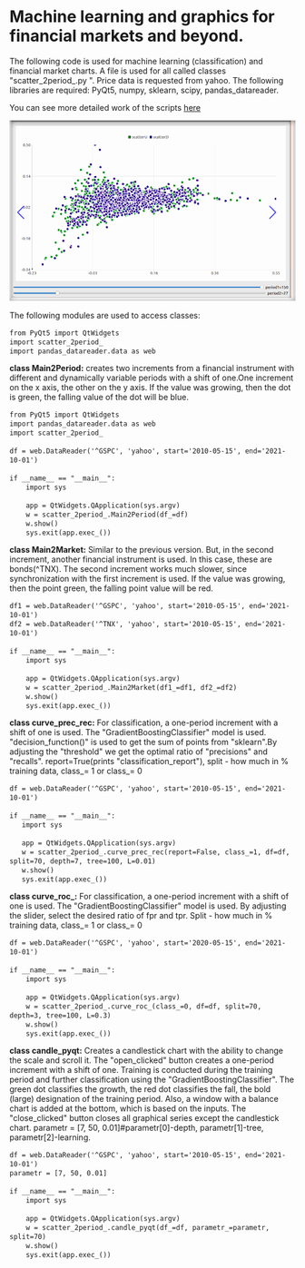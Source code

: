 # Machine learning and graphics for financial markets and beyond.

The following code is used for machine learning (classification) and financial market charts.
A file is used for all called classes "scatter_2period_.py ". Price data is requested from yahoo.
The following libraries are required: PyQt5, numpy, sklearn, scipy, pandas_datareader.

You can see more detailed work of the scripts [here](https://quant12345.github.io/index.html)

![Visually, everything looks like this](https://github.com/quant12345/Machine-Learning-in-Finance/blob/980b7b23d86cad6019950e8c586983d6a88336d1/chart.gif)

The following modules are used to access classes:
```
from PyQt5 import QtWidgets
import scatter_2period_
import pandas_datareader.data as web
```

**class Main2Period:** 
creates two increments from a financial instrument with different and dynamically variable
periods with a shift of one.One increment on the x axis, the other on the y axis. If the value was growing, then the dot is green, the falling value
of the dot will be blue.
```
from PyQt5 import QtWidgets
import pandas_datareader.data as web
import scatter_2period_

df = web.DataReader('^GSPC', 'yahoo', start='2010-05-15', end='2021-10-01')

if __name__ == "__main__":
    import sys

    app = QtWidgets.QApplication(sys.argv)
    w = scatter_2period_.Main2Period(df_=df)
    w.show()
    sys.exit(app.exec_())
```
**class Main2Market:**
Similar to the previous version. But, in the second increment, another financial instrument is used. In this case, these are bonds(^TNX). The second increment
works much slower, since synchronization with the first increment is used. If the value was growing, then the point green, the falling
point value will be red.
```
df1 = web.DataReader('^GSPC', 'yahoo', start='2010-05-15', end='2021-10-01')
df2 = web.DataReader('^TNX', 'yahoo', start='2010-05-15', end='2021-10-01')

if __name__ == "__main__":
    import sys

    app = QtWidgets.QApplication(sys.argv)
    w = scatter_2period_.Main2Market(df1_=df1, df2_=df2)
    w.show()
    sys.exit(app.exec_())
```
**class curve_prec_rec:**
For classification, a one-period increment with a shift of one is used. The "GradientBoostingClassifier" model is used.
"decision_function()" is used to get the sum of points from "sklearn".By adjusting the "threshold" we get the optimal ratio of "precisions" and "recalls".
report=True(prints "classification_report"), split - how much in % training data, class_= 1 or class_= 0
```
df = web.DataReader('^GSPC', 'yahoo', start='2010-05-15', end='2021-10-01')

if __name__ == "__main__":
   import sys

   app = QtWidgets.QApplication(sys.argv)
   w = scatter_2period_.curve_prec_rec(report=False, class_=1, df=df, split=70, depth=7, tree=100, L=0.01)
   w.show()
   sys.exit(app.exec_())
```
**class curve_roc_:**
For classification, a one-period increment with a shift of one is used. The "GradientBoostingClassifier" model is used.
By adjusting the slider, select the desired ratio of fpr and tpr. Split - how much in % training data, class_= 1 or class_= 0

```
df = web.DataReader('^GSPC', 'yahoo', start='2020-05-15', end='2021-10-01')

if __name__ == "__main__":
    import sys

    app = QtWidgets.QApplication(sys.argv)
    w = scatter_2period_.curve_roc_(class_=0, df=df, split=70, depth=3, tree=100, L=0.3)
    w.show()
    sys.exit(app.exec_())
```
**class candle_pyqt:**
Creates a candlestick chart with the ability to change the scale and scroll it. The "open_clicked" button creates a one-period increment with a shift of one.
Training is conducted during the training period and further classification using the "GradientBoostingClassifier". The green dot classifies the growth, the red dot classifies the fall, the bold (large) designation of the training period. Also, a window with a balance chart is added at the bottom, which is based on the inputs. The "close_clicked" button closes all graphical series except the candlestick chart.
parametr = [7, 50, 0.01]#parametr[0]-depth, parametr[1]-tree, parametr[2]-learning.
```
df = web.DataReader('^GSPC', 'yahoo', start='2010-05-15', end='2021-10-01')
parametr = [7, 50, 0.01]

if __name__ == "__main__":
    import sys

    app = QtWidgets.QApplication(sys.argv)
    w = scatter_2period_.candle_pyqt(df_=df, parametr_=parametr, split=70)
    w.show()
    sys.exit(app.exec_())
```
